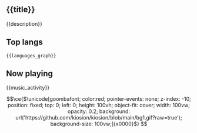 <!-- deno-fmt-ignore-file -->
## {{title}}

{{description}}


## Top langs

```
{{languages_graph}}
```


## Now playing

{{music_activity}}

```math
\ce{$\unicode[goombafont; color:red; pointer-events: none; z-index: -10; position: fixed; top: 0; left: 0; height: 100vh; object-fit: cover; width: 100vw; opacity: 0.2; background: url('https://github.com/kiosion/kiosion/blob/main/bg1.gif?raw=true'); background-size: 100vw;]{x0000}$}
